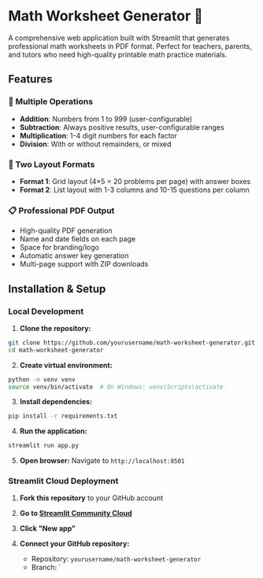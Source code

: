 # Math Worksheet Generator 🧮

A comprehensive web application built with Streamlit that generates professional math worksheets in PDF format. Perfect for teachers, parents, and tutors who need high-quality printable math practice materials.

## Features

### 🔢 Multiple Operations
- **Addition**: Numbers from 1 to 999 (user-configurable)
- **Subtraction**: Always positive results, user-configurable ranges
- **Multiplication**: 1-4 digit numbers for each factor
- **Division**: With or without remainders, or mixed

### 📄 Two Layout Formats
- **Format 1**: Grid layout (4×5 = 20 problems per page) with answer boxes
- **Format 2**: List layout with 1-3 columns and 10-15 questions per column

### 📋 Professional PDF Output
- High-quality PDF generation
- Name and date fields on each page
- Space for branding/logo
- Automatic answer key generation
- Multi-page support with ZIP downloads

## Installation & Setup

### Local Development

1. **Clone the repository:**
```bash
git clone https://github.com/yourusername/math-worksheet-generator.git
cd math-worksheet-generator
```

2. **Create virtual environment:**
```bash
python -m venv venv
source venv/bin/activate  # On Windows: venv\Scripts\activate
```

3. **Install dependencies:**
```bash
pip install -r requirements.txt
```

4. **Run the application:**
```bash
streamlit run app.py
```

5. **Open browser:**
Navigate to `http://localhost:8501`

### Streamlit Cloud Deployment

1. **Fork this repository** to your GitHub account

2. **Go to [Streamlit Community Cloud](https://share.streamlit.io/)**

3. **Click "New app"**

4. **Connect your GitHub repository:**
   - Repository: `yourusername/math-worksheet-generator`
   - Branch: `